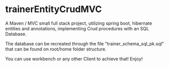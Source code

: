 # trainerEntityCrudMVC
A Maven / MVC small full stack project, utilizing spring boot, hibernate entities and annotations, implementing Crud procedures with an SQL Database.

The database can be recreated through the file "trainer_schema_sql_pk.sql" that can be found on root/home folder structure.

You can use workbench or any other Client to achieve that! Enjoy!
